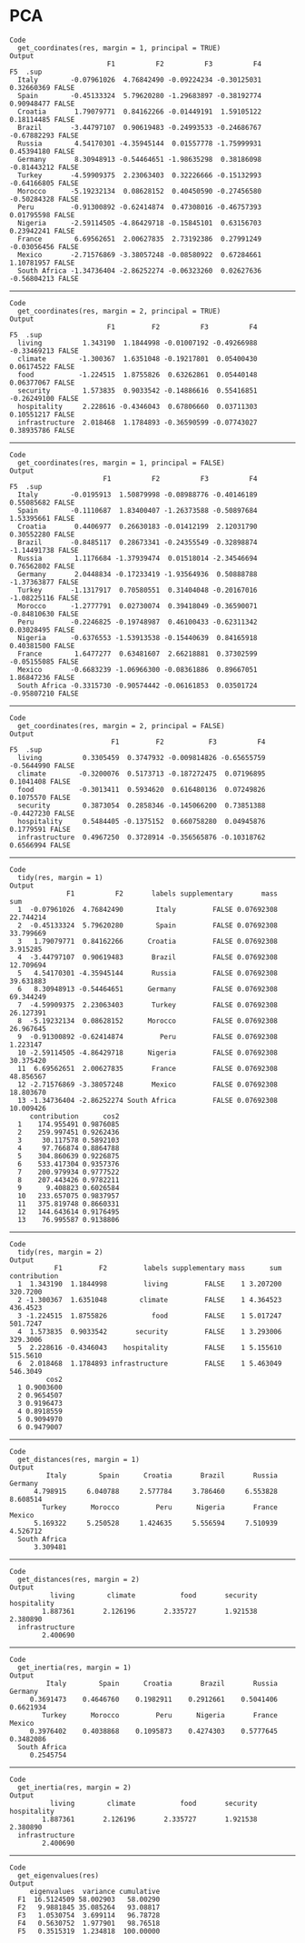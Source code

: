 # PCA

    Code
      get_coordinates(res, margin = 1, principal = TRUE)
    Output
                            F1          F2          F3          F4          F5  .sup
      Italy        -0.07961026  4.76842490 -0.09224234 -0.30125031  0.32660369 FALSE
      Spain        -0.45133324  5.79620280 -1.29683897 -0.38192774  0.90948477 FALSE
      Croatia       1.79079771  0.84162266 -0.01449191  1.59105122  0.18114485 FALSE
      Brazil       -3.44797107  0.90619483 -0.24993533 -0.24686767 -0.67882293 FALSE
      Russia        4.54170301 -4.35945144  0.01557778 -1.75999931  0.45394180 FALSE
      Germany       8.30948913 -0.54464651 -1.98635298  0.38186098 -0.81443212 FALSE
      Turkey       -4.59909375  2.23063403  0.32226666 -0.15132993 -0.64166805 FALSE
      Morocco      -5.19232134  0.08628152  0.40450590 -0.27456580 -0.50284328 FALSE
      Peru         -0.91300892 -0.62414874  0.47308016 -0.46757393  0.01795598 FALSE
      Nigeria      -2.59114505 -4.86429718 -0.15845101  0.63156703  0.23942241 FALSE
      France        6.69562651  2.00627835  2.73192386  0.27991249 -0.03056456 FALSE
      Mexico       -2.71576869 -3.38057248 -0.08580922  0.67284661  1.10781957 FALSE
      South Africa -1.34736404 -2.86252274 -0.06323260  0.02627636 -0.56804213 FALSE

---

    Code
      get_coordinates(res, margin = 2, principal = TRUE)
    Output
                            F1         F2          F3          F4          F5  .sup
      living          1.343190  1.1844998 -0.01007192 -0.49266988 -0.33469213 FALSE
      climate        -1.300367  1.6351048 -0.19217801  0.05400430  0.06174522 FALSE
      food           -1.224515  1.8755826  0.63262861  0.05440148  0.06377067 FALSE
      security        1.573835  0.9033542 -0.14886616  0.55416851 -0.26249100 FALSE
      hospitality     2.228616 -0.4346043  0.67806660  0.03711303  0.10551217 FALSE
      infrastructure  2.018468  1.1784893 -0.36590599 -0.07743027  0.38935786 FALSE

---

    Code
      get_coordinates(res, margin = 1, principal = FALSE)
    Output
                           F1          F2          F3          F4          F5  .sup
      Italy        -0.0195913  1.50879998 -0.08988776 -0.40146189  0.55085682 FALSE
      Spain        -0.1110687  1.83400407 -1.26373588 -0.50897684  1.53395661 FALSE
      Croatia       0.4406977  0.26630183 -0.01412199  2.12031790  0.30552280 FALSE
      Brazil       -0.8485117  0.28673341 -0.24355549 -0.32898874 -1.14491738 FALSE
      Russia        1.1176684 -1.37939474  0.01518014 -2.34546694  0.76562802 FALSE
      Germany       2.0448834 -0.17233419 -1.93564936  0.50888788 -1.37363877 FALSE
      Turkey       -1.1317917  0.70580551  0.31404048 -0.20167016 -1.08225116 FALSE
      Morocco      -1.2777791  0.02730074  0.39418049 -0.36590071 -0.84810630 FALSE
      Peru         -0.2246825 -0.19748987  0.46100433 -0.62311342  0.03028495 FALSE
      Nigeria      -0.6376553 -1.53913538 -0.15440639  0.84165918  0.40381500 FALSE
      France        1.6477277  0.63481607  2.66218881  0.37302599 -0.05155085 FALSE
      Mexico       -0.6683239 -1.06966300 -0.08361886  0.89667051  1.86847236 FALSE
      South Africa -0.3315730 -0.90574442 -0.06161853  0.03501724 -0.95807210 FALSE

---

    Code
      get_coordinates(res, margin = 2, principal = FALSE)
    Output
                             F1         F2           F3          F4         F5  .sup
      living          0.3305459  0.3747932 -0.009814826 -0.65655759 -0.5644990 FALSE
      climate        -0.3200076  0.5173713 -0.187272475  0.07196895  0.1041408 FALSE
      food           -0.3013411  0.5934620  0.616480136  0.07249826  0.1075570 FALSE
      security        0.3873054  0.2858346 -0.145066200  0.73851388 -0.4427230 FALSE
      hospitality     0.5484405 -0.1375152  0.660758280  0.04945876  0.1779591 FALSE
      infrastructure  0.4967250  0.3728914 -0.356565876 -0.10318762  0.6566994 FALSE

---

    Code
      tidy(res, margin = 1)
    Output
                  F1          F2       labels supplementary       mass       sum
      1  -0.07961026  4.76842490        Italy         FALSE 0.07692308 22.744214
      2  -0.45133324  5.79620280        Spain         FALSE 0.07692308 33.799669
      3   1.79079771  0.84162266      Croatia         FALSE 0.07692308  3.915285
      4  -3.44797107  0.90619483       Brazil         FALSE 0.07692308 12.709694
      5   4.54170301 -4.35945144       Russia         FALSE 0.07692308 39.631883
      6   8.30948913 -0.54464651      Germany         FALSE 0.07692308 69.344249
      7  -4.59909375  2.23063403       Turkey         FALSE 0.07692308 26.127391
      8  -5.19232134  0.08628152      Morocco         FALSE 0.07692308 26.967645
      9  -0.91300892 -0.62414874         Peru         FALSE 0.07692308  1.223147
      10 -2.59114505 -4.86429718      Nigeria         FALSE 0.07692308 30.375420
      11  6.69562651  2.00627835       France         FALSE 0.07692308 48.856567
      12 -2.71576869 -3.38057248       Mexico         FALSE 0.07692308 18.803670
      13 -1.34736404 -2.86252274 South Africa         FALSE 0.07692308 10.009426
         contribution      cos2
      1    174.955491 0.9876085
      2    259.997451 0.9262436
      3     30.117578 0.5892103
      4     97.766874 0.8864788
      5    304.860639 0.9226875
      6    533.417304 0.9357376
      7    200.979934 0.9777522
      8    207.443426 0.9782211
      9      9.408823 0.6026584
      10   233.657075 0.9837957
      11   375.819748 0.8660331
      12   144.643614 0.9176495
      13    76.995587 0.9138806

---

    Code
      tidy(res, margin = 2)
    Output
               F1         F2         labels supplementary mass      sum contribution
      1  1.343190  1.1844998         living         FALSE    1 3.207200     320.7200
      2 -1.300367  1.6351048        climate         FALSE    1 4.364523     436.4523
      3 -1.224515  1.8755826           food         FALSE    1 5.017247     501.7247
      4  1.573835  0.9033542       security         FALSE    1 3.293006     329.3006
      5  2.228616 -0.4346043    hospitality         FALSE    1 5.155610     515.5610
      6  2.018468  1.1784893 infrastructure         FALSE    1 5.463049     546.3049
             cos2
      1 0.9003600
      2 0.9654507
      3 0.9196473
      4 0.8918559
      5 0.9094970
      6 0.9479007

---

    Code
      get_distances(res, margin = 1)
    Output
             Italy        Spain      Croatia       Brazil       Russia      Germany 
          4.798915     6.040788     2.577784     3.786460     6.553828     8.608514 
            Turkey      Morocco         Peru      Nigeria       France       Mexico 
          5.169322     5.250528     1.424635     5.556594     7.510939     4.526712 
      South Africa 
          3.309481 

---

    Code
      get_distances(res, margin = 2)
    Output
              living        climate           food       security    hospitality 
            1.887361       2.126196       2.335727       1.921538       2.380890 
      infrastructure 
            2.400690 

---

    Code
      get_inertia(res, margin = 1)
    Output
             Italy        Spain      Croatia       Brazil       Russia      Germany 
         0.3691473    0.4646760    0.1982911    0.2912661    0.5041406    0.6621934 
            Turkey      Morocco         Peru      Nigeria       France       Mexico 
         0.3976402    0.4038868    0.1095873    0.4274303    0.5777645    0.3482086 
      South Africa 
         0.2545754 

---

    Code
      get_inertia(res, margin = 2)
    Output
              living        climate           food       security    hospitality 
            1.887361       2.126196       2.335727       1.921538       2.380890 
      infrastructure 
            2.400690 

---

    Code
      get_eigenvalues(res)
    Output
         eigenvalues  variance cumulative
      F1  16.5124509 58.002903   58.00290
      F2   9.9881845 35.085264   93.08817
      F3   1.0530754  3.699114   96.78728
      F4   0.5630752  1.977901   98.76518
      F5   0.3515319  1.234818  100.00000

